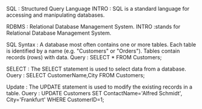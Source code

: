 SQL : Structured Query Language
INTRO : SQL is a standard language for accessing and manipulating databases.

RDBMS : Relational Database Management System.
INTRO :stands for Relational Database Management System.

SQL Syntax : A database most often contains one or more tables. Each table is identified by a name (e.g. "Customers" or "Orders"). Tables contain records (rows) with data.
Query : SELECT * FROM Customers;

SELECT : The SELECT statement is used to select data from a database.
Ouery : SELECT CustomerName,City FROM Customers;

Update : The UPDATE statement is used to modify the existing records in a table.
Ouery : UPDATE Customers
SET ContactName='Alfred Schmidt', City='Frankfurt'
WHERE CustomerID=1;


